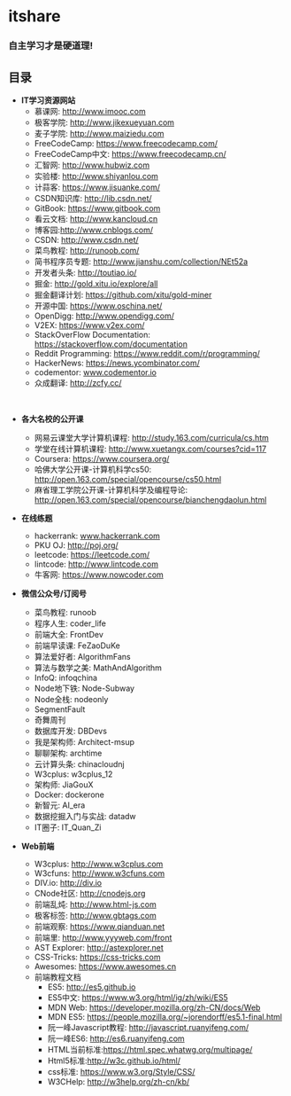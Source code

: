 # itshare 
### 自主学习才是硬道理!


## 目录
  - **IT学习资源网站**
    + 慕课网: http://www.imooc.com
    + 极客学院: http://www.jikexueyuan.com
    + 麦子学院: http://www.maiziedu.com
    + FreeCodeCamp: https://www.freecodecamp.com/
    + FreeCodeCamp中文: https://www.freecodecamp.cn/
    + 汇智网: http://www.hubwiz.com
    + 实验楼: http://www.shiyanlou.com
    + 计蒜客: https://www.jisuanke.com/
    + CSDN知识库: http://lib.csdn.net/
    + GitBook: https://www.gitbook.com
    + 看云文档: http://www.kancloud.cn
    + 博客园:http://www.cnblogs.com/
    + CSDN: http://www.csdn.net/
    + 菜鸟教程: http://runoob.com/
    + 简书程序员专题: http://www.jianshu.com/collection/NEt52a
    + 开发者头条: http://toutiao.io/
    + 掘金: http://gold.xitu.io/explore/all
    + 掘金翻译计划: https://github.com/xitu/gold-miner
    + 开源中国: https://www.oschina.net/
    + OpenDigg: http://www.opendigg.com/
    + V2EX: https://www.v2ex.com/
    + StackOverFlow Documentation: https://stackoverflow.com/documentation
    + Reddit Programming: https://www.reddit.com/r/programming/
    + HackerNews: https://news.ycombinator.com/
    + codementor: www.codementor.io
    + 众成翻译: http://zcfy.cc/

    
  - **各大名校的公开课**
    + 网易云课堂大学计算机课程: http://study.163.com/curricula/cs.htm
    + 学堂在线计算机课程: http://www.xuetangx.com/courses?cid=117
    + Coursera: https://www.coursera.org/
    + 哈佛大学公开课-计算机科学cs50: http://open.163.com/special/opencourse/cs50.html
    + 麻省理工学院公开课-计算机科学及编程导论: http://open.163.com/special/opencourse/bianchengdaolun.html
    
  - **在线练题**
    + hackerrank: www.hackerrank.com
    + PKU OJ: http://poj.org/
    + leetcode: https://leetcode.com/
    + lintcode: http://www.lintcode.com
    + 牛客网: https://www.nowcoder.com

  - **微信公众号/订阅号**
    + 菜鸟教程: runoob
    + 程序人生: coder_life
    + 前端大全: FrontDev
    + 前端早读课: FeZaoDuKe
    + 算法爱好者: AlgorithmFans
    + 算法与数学之美: MathAndAlgorithm
    + InfoQ: infoqchina
    + Node地下铁: Node-Subway
    + Node全栈: nodeonly
    + SegmentFault
    + 奇舞周刊
    + 数据库开发: DBDevs
    + 我是架构师: Architect-msup
    + 聊聊架构: archtime
    + 云计算头条: chinacloudnj
    + W3cplus: w3cplus_12
    + 架构师: JiaGouX
    + Docker: dockerone
    + 新智元: AI_era
    + 数据挖掘入门与实战: datadw
    + IT圈子: IT_Quan_Zi
  
  - **Web前端**
    + W3cplus: http://www.w3cplus.com
    + W3cfuns: http://www.w3cfuns.com
    + DIV.io: http://div.io
    + CNode社区: http://cnodejs.org
    + 前端乱炖: http://www.html-js.com
    + 极客标签: http://www.gbtags.com
    + 前端观察: https://www.qianduan.net
    + 前端里: http://www.yyyweb.com/front
    + AST Explorer: http://astexplorer.net
    + CSS-Tricks: https://css-tricks.com
    + Awesomes: https://www.awesomes.cn
    - 前端教程文档
      + ES5: http://es5.github.io
      + ES5中文:  https://www.w3.org/html/ig/zh/wiki/ES5
      + MDN Web: https://developer.mozilla.org/zh-CN/docs/Web
      + MDN ES5: https://people.mozilla.org/~jorendorff/es5.1-final.html
      + 阮一峰Javascript教程: http://javascript.ruanyifeng.com/
      + 阮一峰ES6: http://es6.ruanyifeng.com
      + HTML当前标准:https://html.spec.whatwg.org/multipage/
      + Html5标准:http://w3c.github.io/html/
      + css标准: https://www.w3.org/Style/CSS/
      + W3CHelp: http://w3help.org/zh-cn/kb/
